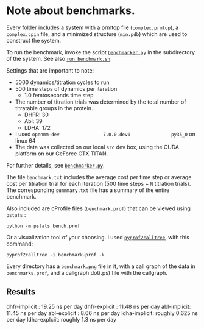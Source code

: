 # Note about benchmarks.

Every folder includes a system with a prmtop file (`complex.prmtop`), a `complex.cpin` file, and a minimized structure (`min.pdb`) which are used to construct the system.

To run the benchmark, invoke the script [`benchmarker.py`](benchmarker.py) in the subdirectory of the system. See also [`run_benchmark.sh`](run_benchmark.sh).

Settings that are important to note:
* 5000  dynamics/titration cycles to run
* 500 time steps of dynamics per iteration
    * 1.0 femtoseconds time step
* The number of titration trials was determined by the total number of titratable groups in the protein.
  * DHFR: 30
  * Abl: 39
  * LDHA: 172
* I used `openmm-dev                7.0.0.dev0               py35_0` on linux 64
* The data was collected on our local `src` dev box, using the CUDA platform on our GeForce GTX TITAN.

For further details, see [`benchmarker.py`](benchmarker.py).

The file `benchmark.txt` includes the average cost per time step or average cost per titration trial for each iteration (500 time steps + `N` titration trials).
The corresponding `summmary.txt` file has a summary of the entire benchmark.

Also included are cProfile files (`benchmark.prof`) that can be viewed using `pstats` :

```
python -m pstats bench.prof
```

Or a visualization tool of your choosing. I used [`pyprof2calltree`](https://pypi.python.org/pypi/pyprof2calltree), with this command:

```
pyprof2calltree -i benchmark.prof -k
```

Every directory has a `benchmark.png` file in it, with a call graph of the data in `benchmarks.prof`, and a callgraph.dot(.ps) file with the callgraph.

## Results

dhfr-implicit : 19.25 ns per day
dhfr-explicit : 11.48 ns per day
abl-implicit: 11.45 ns per day
abl-explicit : 8.66 ns per day
ldha-implicit: roughly 0.625 ns per day
ldha-explciit: roughly 1.3 ns per day
